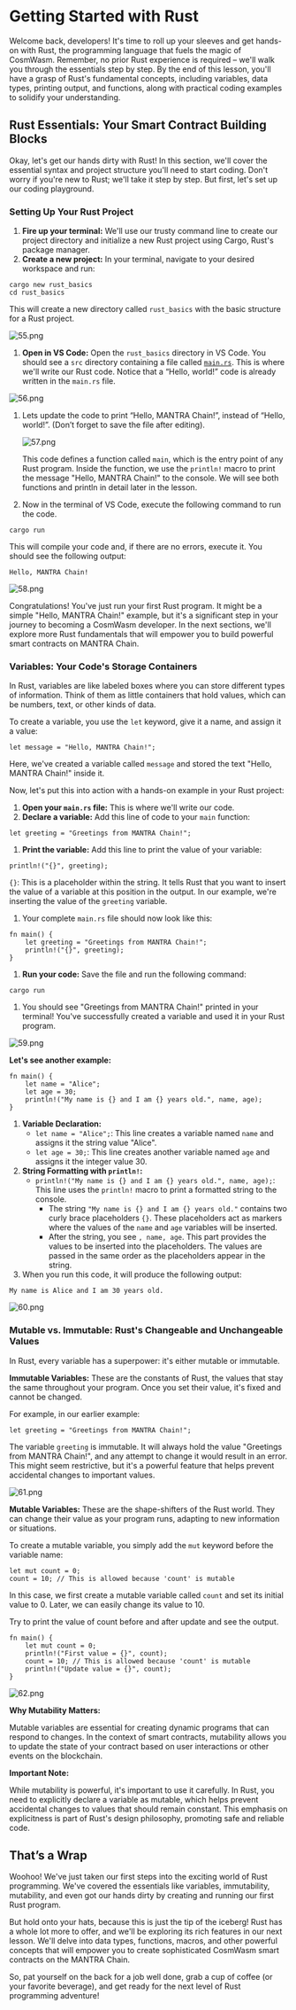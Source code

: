 # Getting Started with Rust

Welcome back, developers! It's time to roll up your sleeves and get hands-on with Rust, the programming language that fuels the magic of CosmWasm. Remember, no prior Rust experience is required – we'll walk you through the essentials step by step. By the end of this lesson, you'll have a grasp of Rust's fundamental concepts, including variables, data types, printing output, and functions, along with practical coding examples to solidify your understanding.

## Rust Essentials: Your Smart Contract Building Blocks

Okay, let's get our hands dirty with Rust! In this section, we'll cover the essential syntax and project structure you'll need to start coding. Don't worry if you're new to Rust; we'll take it step by step. But first, let's set up our coding playground.

### Setting Up Your Rust Project

1. **Fire up your terminal:** We'll use our trusty command line to create our project directory and initialize a new Rust project using Cargo, Rust's package manager.
2. **Create a new project:** In your terminal, navigate to your desired workspace and run:

```solidity
cargo new rust_basics
cd rust_basics
```

This will create a new directory called `rust_basics` with the basic structure for a Rust project.

![55.png](Lesson%206%20Getting%20Started%20with%20Rust%203bd2ac3fe67c47bd9c7493618f25a4ff/55.png)

1. **Open in VS Code:** Open the `rust_basics` directory in VS Code. You should see a `src` directory containing a file called [`main.rs`](http://main.rs). This is where we'll write our Rust code. Notice that a “Hello, world!” code is already written in the `main.rs` file.

![56.png](Lesson%206%20Getting%20Started%20with%20Rust%203bd2ac3fe67c47bd9c7493618f25a4ff/56.png)

1. Lets update the code to print “Hello, MANTRA Chain!”, instead of “Hello, world!”. (Don’t forget to save the file after editing).
    
    ![57.png](Lesson%206%20Getting%20Started%20with%20Rust%203bd2ac3fe67c47bd9c7493618f25a4ff/57.png)
    
    This code defines a function called `main`, which is the entry point of any Rust program. Inside the function, we use the `println!` macro to print the message "Hello, MANTRA Chain!" to the console. We will see both functions and println in detail later in the lesson.
    
2. Now in the terminal of VS Code, execute the following command to run the code.

```solidity
cargo run
```

This will compile your code and, if there are no errors, execute it. You should see the following output:

```solidity
Hello, MANTRA Chain!
```

![58.png](Lesson%206%20Getting%20Started%20with%20Rust%203bd2ac3fe67c47bd9c7493618f25a4ff/58.png)

Congratulations! You've just run your first Rust program. It might be a simple "Hello, MANTRA Chain!" example, but it's a significant step in your journey to becoming a CosmWasm developer. In the next sections, we'll explore more Rust fundamentals that will empower you to build powerful smart contracts on MANTRA Chain.

### Variables: Your Code's Storage Containers

In Rust, variables are like labeled boxes where you can store different types of information. Think of them as little containers that hold values, which can be numbers, text, or other kinds of data.

To create a variable, you use the `let` keyword, give it a name, and assign it a value:

```solidity
let message = "Hello, MANTRA Chain!";
```

Here, we've created a variable called `message` and stored the text "Hello, MANTRA Chain!" inside it.

Now, let's put this into action with a hands-on example in your Rust project:

1. **Open your `main.rs` file:** This is where we'll write our code.
2. **Declare a variable:** Add this line of code to your `main` function:

```solidity
let greeting = "Greetings from MANTRA Chain!";
```

1. **Print the variable:** Add this line to print the value of your variable:

```solidity
println!("{}", greeting);
```

`{}`:  This is a placeholder within the string. It tells Rust that you want to insert the value of a variable at this position in the output. In our example, we're inserting the value of the `greeting` variable.

1. Your complete `main.rs` file should now look like this:

```solidity
fn main() {
    let greeting = "Greetings from MANTRA Chain!";
    println!("{}", greeting); 
}
```

1. **Run your code:** Save the file and run the following command:

```solidity
cargo run
```

1. You should see "Greetings from MANTRA Chain!" printed in your terminal! You've successfully created a variable and used it in your Rust program.

![59.png](Lesson%206%20Getting%20Started%20with%20Rust%203bd2ac3fe67c47bd9c7493618f25a4ff/59.png)

**Let's see another example:**

```solidity
fn main() {
    let name = "Alice";
    let age = 30;
    println!("My name is {} and I am {} years old.", name, age);
}
```

1. **Variable Declaration:**
    - `let name = "Alice";`: This line creates a variable named `name` and assigns it the string value "Alice".
    - `let age = 30;`: This line creates another variable named `age` and assigns it the integer value 30.
2. **String Formatting with `println!`:**
    - `println!("My name is {} and I am {} years old.", name, age);`: This line uses the `println!` macro to print a formatted string to the console.
        - The string `"My name is {} and I am {} years old."` contains two curly brace placeholders `{}`. These placeholders act as markers where the values of the `name` and `age` variables will be inserted.
        - After the string, you see `, name, age`. This part provides the values to be inserted into the placeholders. The values are passed in the same order as the placeholders appear in the string.
3. When you run this code, it will produce the following output:

```solidity
My name is Alice and I am 30 years old.
```

![60.png](Lesson%206%20Getting%20Started%20with%20Rust%203bd2ac3fe67c47bd9c7493618f25a4ff/60.png)

### Mutable vs. Immutable: Rust's Changeable and Unchangeable Values

In Rust, every variable has a superpower: it's either mutable or immutable.

**Immutable Variables:** These are the constants of Rust, the values that stay the same throughout your program. Once you set their value, it's fixed and cannot be changed.

For example, in our earlier example:

```solidity
let greeting = "Greetings from MANTRA Chain!";
```

The variable `greeting` is immutable. It will always hold the value "Greetings from MANTRA Chain!", and any attempt to change it would result in an error. This might seem restrictive, but it's a powerful feature that helps prevent accidental changes to important values.

![61.png](Lesson%206%20Getting%20Started%20with%20Rust%203bd2ac3fe67c47bd9c7493618f25a4ff/61.png)

**Mutable Variables:** These are the shape-shifters of the Rust world. They can change their value as your program runs, adapting to new information or situations.

To create a mutable variable, you simply add the `mut` keyword before the variable name:

```solidity
let mut count = 0;
count = 10; // This is allowed because 'count' is mutable
```

In this case, we first create a mutable variable called `count` and set its initial value to 0. Later, we can easily change its value to 10.

Try to print the value of count before and after update and see the output.

```solidity
fn main() {
    let mut count = 0;
    println!("First value = {}", count);
    count = 10; // This is allowed because 'count' is mutable
    println!("Update value = {}", count);
}
```

![62.png](Lesson%206%20Getting%20Started%20with%20Rust%203bd2ac3fe67c47bd9c7493618f25a4ff/62.png)

**Why Mutability Matters:**

Mutable variables are essential for creating dynamic programs that can respond to changes. In the context of smart contracts, mutability allows you to update the state of your contract based on user interactions or other events on the blockchain.

**Important Note:**

While mutability is powerful, it's important to use it carefully. In Rust, you need to explicitly declare a variable as mutable, which helps prevent accidental changes to values that should remain constant. This emphasis on explicitness is part of Rust's design philosophy, promoting safe and reliable code.

## That’s a Wrap

Woohoo! We've just taken our first steps into the exciting world of Rust programming. We've covered the essentials like variables, immutability, mutability, and even got our hands dirty by creating and running our first Rust program.

But hold onto your hats, because this is just the tip of the iceberg! Rust has a whole lot more to offer, and we'll be exploring its rich features in our next lesson. We'll delve into data types, functions, macros, and other powerful concepts that will empower you to create sophisticated CosmWasm smart contracts on the MANTRA Chain.

So, pat yourself on the back for a job well done, grab a cup of coffee (or your favorite beverage), and get ready for the next level of Rust programming adventure!